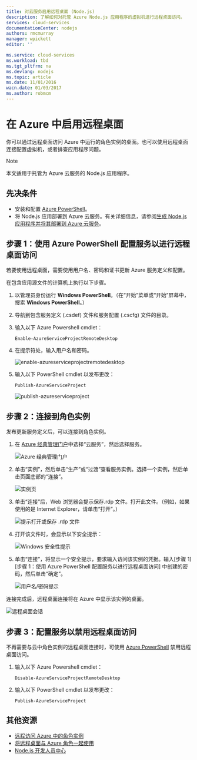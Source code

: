 ```yaml
---
title: 对云服务启用远程桌面 (Node.js)
description: 了解如何对托管 Azure Node.js 应用程序的虚拟机进行远程桌面访问。
services: cloud-services
documentationCenter: nodejs
authors: rmcmurray
manager: wpickett
editor: ''

ms.service: cloud-services
ms.workload: tbd
ms.tgt_pltfrm: na
ms.devlang: nodejs
ms.topic: article
ms.date: 11/01/2016
wacn.date: 01/03/2017
ms.author: robmcm
---
```


# 在 Azure 中启用远程桌面

你可以通过远程桌面访问 Azure 中运行的角色实例的桌面。也可以使用远程桌面连接配置虚拟机，或者排查应用程序问题。

> [!NOTE]
> 本文适用于托管为 Azure 云服务的 Node.js 应用程序。

## 先决条件

- 安装和配置 [Azure PowerShell](../powershell-install-configure.md)。
- 将 Node.js 应用部署到 Azure 云服务。有关详细信息，请参阅[生成 Node.js 应用程序并将其部署到 Azure 云服务](./cloud-services-nodejs-develop-deploy-app.md)。

## 步骤 1：使用 Azure PowerShell 配置服务以进行远程桌面访问

若要使用远程桌面，需要使用用户名、密码和证书更新 Azure 服务定义和配置。

在包含应用源文件的计算机上执行以下步骤。

1. 以管理员身份运行 **Windows PowerShell**。（在“开始”菜单或“开始”屏幕中，搜索 **Windows PowerShell**。）

2.  导航到包含服务定义 (.csdef) 文件和服务配置 (.cscfg) 文件的目录。

3. 输入以下 Azure Powershell cmdlet：

    ```
    Enable-AzureServiceProjectRemoteDesktop
    ```

4. 在提示符处，输入用户名和密码。

    ![enable-azureserviceprojectremotedesktop][enable-rdp]

3.  输入以下 PowerShell cmdlet 以发布更改：

    ```
    Publish-AzureServiceProject
    ```

    ![publish-azureserviceproject][publish-project]

## 步骤 2：连接到角色实例

发布更新服务定义后，可以连接到角色实例。

1.  在 [Azure 经典管理门户]中选择“云服务”，然后选择服务。

    ![Azure 经典管理门户][cloud-services]

2.  单击“实例”，然后单击“生产”或“过渡”查看服务实例。选择一个实例，然后单击页面底部的“连接”。

    ![实例页][3]

2.  单击“连接”后，Web 浏览器会提示保存.rdp 文件。打开此文件。（例如，如果使用的是 Internet Explorer，请单击“打开”。）

    ![提示打开或保存 .rdp 文件][4]

3.  打开该文件时，会显示以下安全提示：

    ![Windows 安全性提示][5]

4.  单击“连接”，将显示一个安全提示，要求输入访问该实例的凭据。输入[步骤 1][步骤 1：使用 Azure PowerShell 配置服务以进行远程桌面访问] 中创建的密码，然后单击“确定”。

    ![用户名/密码提示][6]

连接完成后，远程桌面连接将在 Azure 中显示该实例的桌面。

![远程桌面会话][7]

## 步骤 3：配置服务以禁用远程桌面访问 

不再需要与云中角色实例的远程桌面连接时，可使用 [Azure PowerShell](../powershell-install-configure.md) 禁用远程桌面访问。

1.  输入以下 Azure Powershell cmdlet：

    ```
    Disable-AzureServiceProjectRemoteDesktop
    ```

2.  输入以下 PowerShell cmdlet 以发布更改：

    ```
    Publish-AzureServiceProject
    ```

## 其他资源

- [远程访问 Azure 中的角色实例] 
- [将远程桌面与 Azure 角色一起使用]
- [Node.js 开发人员中心](/develop/nodejs/)

[Azure 经典管理门户]: http://manage.windowsazure.cn
[publish-project]: ./media/cloud-services-nodejs-enable-remote-desktop/publish-rdp.png
[enable-rdp]: ./media/cloud-services-nodejs-enable-remote-desktop/enable-rdp.png
[cloud-services]: ./media/cloud-services-nodejs-enable-remote-desktop/cloud-services-remote.png
[3]: ./media/cloud-services-nodejs-enable-remote-desktop/cloud-service-instance.png
[4]: ./media/cloud-services-nodejs-enable-remote-desktop/rdp-open.png
[5]: ./media/cloud-services-nodejs-enable-remote-desktop/remote-desktop-12.png
[6]: ./media/cloud-services-nodejs-enable-remote-desktop/remote-desktop-13.png
[7]: ./media/cloud-services-nodejs-enable-remote-desktop/remote-desktop-14.png

[远程访问 Azure 中的角色实例]: http://msdn.microsoft.com/zh-cn/library/windowsazure/hh124107.aspx
[将远程桌面与 Azure 角色一起使用]: http://msdn.microsoft.com/zh-cn/library/windowsazure/gg443832.aspx

<!---HONumber=Mooncake_Quality_Review_1202_2016-->